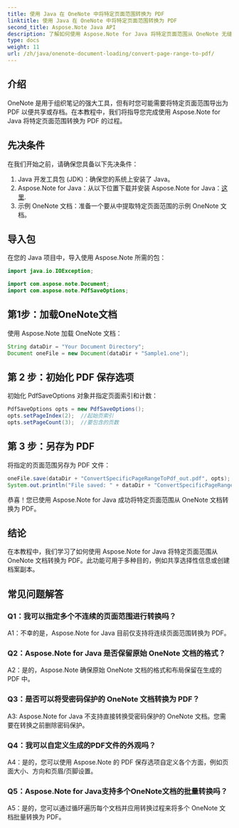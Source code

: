 ```yaml
---
title: 使用 Java 在 OneNote 中将特定页面范围转换为 PDF
linktitle: 使用 Java 在 OneNote 中将特定页面范围转换为 PDF
second_title: Aspose.Note Java API
description: 了解如何使用 Aspose.Note for Java 将特定页面范围从 OneNote 无缝转换为 PDF。轻松保留格式和布局。
type: docs
weight: 11
url: /zh/java/onenote-document-loading/convert-page-range-to-pdf/
---
```

## 介绍

OneNote 是用于组织笔记的强大工具，但有时您可能需要将特定页面范围导出为 PDF 以便共享或存档。在本教程中，我们将指导您完成使用 Aspose.Note for Java 将特定页面范围转换为 PDF 的过程。

## 先决条件

在我们开始之前，请确保您具备以下先决条件：

1. Java 开发工具包 (JDK)：确保您的系统上安装了 Java。
2.  Aspose.Note for Java：从以下位置下载并安装 Aspose.Note for Java：[这里](https://releases.aspose.com/note/java/).
3. 示例 OneNote 文档：准备一个要从中提取特定页面范围的示例 OneNote 文档。

## 导入包

在您的 Java 项目中，导入使用 Aspose.Note 所需的包：

```java
import java.io.IOException;

import com.aspose.note.Document;
import com.aspose.note.PdfSaveOptions;
```

## 第1步：加载OneNote文档

使用 Aspose.Note 加载 OneNote 文档：

```java
String dataDir = "Your Document Directory";
Document oneFile = new Document(dataDir + "Sample1.one");
```

## 第 2 步：初始化 PDF 保存选项

初始化 PdfSaveOptions 对象并指定页面索引和计数：

```java
PdfSaveOptions opts = new PdfSaveOptions();
opts.setPageIndex(2);  //起始页索引
opts.setPageCount(3);  //要包含的页数
```

## 第 3 步：另存为 PDF

将指定的页面范围另存为 PDF 文件：

```java
oneFile.save(dataDir + "ConvertSpecificPageRangeToPdf_out.pdf", opts);
System.out.println("File saved: " + dataDir + "ConvertSpecificPageRangeToPdf_out.pdf");
```

恭喜！您已使用 Aspose.Note for Java 成功将特定页面范围从 OneNote 文档转换为 PDF。

## 结论

在本教程中，我们学习了如何使用 Aspose.Note for Java 将特定页面范围从 OneNote 文档转换为 PDF。此功能可用于多种目的，例如共享选择性信息或创建档案副本。

## 常见问题解答

### Q1：我可以指定多个不连续的页面范围进行转换吗？

A1：不幸的是，Aspose.Note for Java 目前仅支持将连续页面范围转换为 PDF。

### Q2：Aspose.Note for Java 是否保留原始 OneNote 文档的格式？

A2：是的，Aspose.Note 确保原始 OneNote 文档的格式和布局保留在生成的 PDF 中。

### Q3：是否可以将受密码保护的 OneNote 文档转换为 PDF？

A3: Aspose.Note for Java 不支持直接转换受密码保护的 OneNote 文档。您需要在转换之前删除密码保护。

### Q4：我可以自定义生成的PDF文件的外观吗？

A4：是的，您可以使用 Aspose.Note 的 PDF 保存选项自定义各个方面，例如页面大小、方向和页眉/页脚设置。

### Q5：Aspose.Note for Java支持多个OneNote文档的批量转换吗？

A5：是的，您可以通过循环遍历每个文档并应用转换过程来将多个 OneNote 文档批量转换为 PDF。